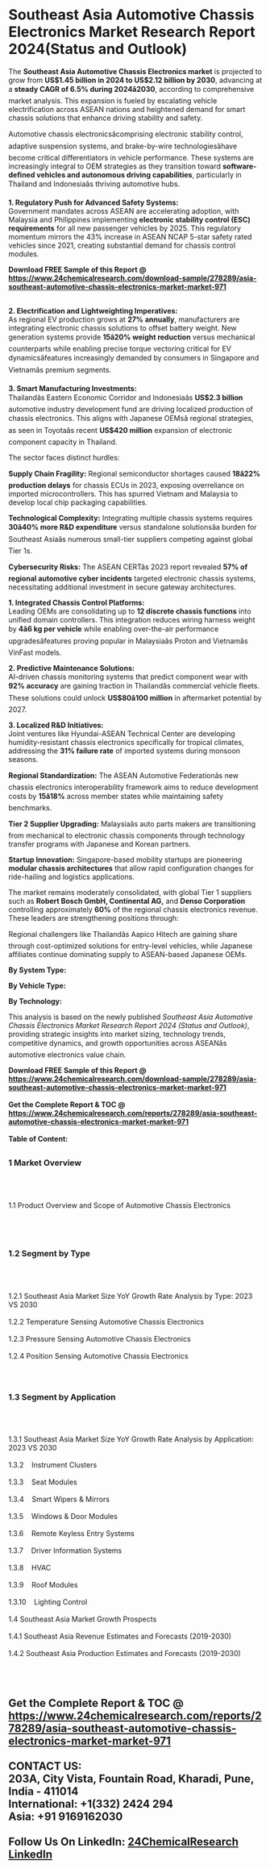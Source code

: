 <h1>Southeast Asia Automotive Chassis Electronics Market Research Report 2024(Status and Outlook)</h1><p>The <strong>Southeast Asia Automotive Chassis Electronics market</strong> is projected to grow from <strong>US$1.45 billion in 2024 to US$2.12 billion by 2030</strong>, advancing at a <strong>steady CAGR of 6.5% during 2024â2030</strong>, according to comprehensive market analysis. This expansion is fueled by escalating vehicle electrification across ASEAN nations and heightened demand for smart chassis solutions that enhance driving stability and safety.</p><p>Automotive chassis electronicsâcomprising electronic stability control, adaptive suspension systems, and brake-by-wire technologiesâhave become critical differentiators in vehicle performance. These systems are increasingly integral to OEM strategies as they transition toward <strong>software-defined vehicles and autonomous driving capabilities</strong>, particularly in Thailand and Indonesiaâs thriving automotive hubs.</p><p><strong>1. Regulatory Push for Advanced Safety Systems:</strong><br>
Government mandates across ASEAN are accelerating adoption, with Malaysia and Philippines implementing <strong>electronic stability control (ESC) requirements</strong> for all new passenger vehicles by 2025. This regulatory momentum mirrors the 43% increase in ASEAN NCAP 5-star safety rated vehicles since 2021, creating substantial demand for chassis control modules.</p><div><b>Download FREE Sample of this Report @ 
            <a href="https://www.24chemicalresearch.com/download-sample/278289/asia-southeast-automotive-chassis-electronics-market-market-971">
            https://www.24chemicalresearch.com/download-sample/278289/asia-southeast-automotive-chassis-electronics-market-market-971</a></b></div><br><p><strong>2. Electrification and Lightweighting Imperatives:</strong><br>
As regional EV production grows at <strong>27% annually</strong>, manufacturers are integrating electronic chassis solutions to offset battery weight. New generation systems provide <strong>15â20% weight reduction</strong> versus mechanical counterparts while enabling precise torque vectoring critical for EV dynamicsâfeatures increasingly demanded by consumers in Singapore and Vietnamâs premium segments.</p><p><strong>3. Smart Manufacturing Investments:</strong><br>
Thailandâs Eastern Economic Corridor and Indonesiaâs <strong>US$2.3 billion</strong> automotive industry development fund are driving localized production of chassis electronics. This aligns with Japanese OEMsâ regional strategies, as seen in Toyotaâs recent <strong>US$420 million</strong> expansion of electronic component capacity in Thailand.</p><p>The sector faces distinct hurdles:</p><p><strong>Supply Chain Fragility:</strong> Regional semiconductor shortages caused <strong>18â22% production delays</strong> for chassis ECUs in 2023, exposing overreliance on imported microcontrollers. This has spurred Vietnam and Malaysia to develop local chip packaging capabilities.</p><p><strong>Technological Complexity:</strong> Integrating multiple chassis systems requires <strong>30â40% more R&amp;D expenditure</strong> versus standalone solutionsâa burden for Southeast Asiaâs numerous small-tier suppliers competing against global Tier 1s.</p><p><strong>Cybersecurity Risks:</strong> The ASEAN CERTâs 2023 report revealed <strong>57% of regional automotive cyber incidents</strong> targeted electronic chassis systems, necessitating additional investment in secure gateway architectures.</p><p><strong>1. Integrated Chassis Control Platforms:</strong><br>
Leading OEMs are consolidating up to <strong>12 discrete chassis functions</strong> into unified domain controllers. This integration reduces wiring harness weight by <strong>4â6 kg per vehicle</strong> while enabling over-the-air performance upgradesâfeatures proving popular in Malaysiaâs Proton and Vietnamâs VinFast models.</p><p><strong>2. Predictive Maintenance Solutions:</strong><br>
AI-driven chassis monitoring systems that predict component wear with <strong>92% accuracy</strong> are gaining traction in Thailandâs commercial vehicle fleets. These solutions could unlock <strong>US$80â100 million</strong> in aftermarket potential by 2027.</p><p><strong>3. Localized R&amp;D Initiatives:</strong><br>
Joint ventures like Hyundai-ASEAN Technical Center are developing humidity-resistant chassis electronics specifically for tropical climates, addressing the <strong>31% failure rate</strong> of imported systems during monsoon seasons.</p><p><strong>Regional Standardization:</strong> The ASEAN Automotive Federationâs new chassis electronics interoperability framework aims to reduce development costs by <strong>15â18%</strong> across member states while maintaining safety benchmarks.</p><p><strong>Tier 2 Supplier Upgrading:</strong> Malaysiaâs auto parts makers are transitioning from mechanical to electronic chassis components through technology transfer programs with Japanese and Korean partners.</p><p><strong>Startup Innovation:</strong> Singapore-based mobility startups are pioneering <strong>modular chassis architectures</strong> that allow rapid configuration changes for ride-hailing and logistics applications.</p><p>The market remains moderately consolidated, with global Tier 1 suppliers such as <strong>Robert Bosch GmbH, Continental AG,</strong> and <strong>Denso Corporation</strong> controlling approximately <strong>60%</strong> of the regional chassis electronics revenue. These leaders are strengthening positions through:</p><p>Regional challengers like Thailandâs Aapico Hitech are gaining share through cost-optimized solutions for entry-level vehicles, while Japanese affiliates continue dominating supply to ASEAN-based Japanese OEMs.</p><p><strong>By System Type:</strong></p><p><strong>By Vehicle Type:</strong></p><p><strong>By Technology:</strong></p><p>This analysis is based on the newly published <em>Southeast Asia Automotive Chassis Electronics Market Research Report 2024 (Status and Outlook)</em>, providing strategic insights into market sizing, technology trends, competitive dynamics, and growth opportunities across ASEANâs automotive electronics value chain.</p><div><b>Download FREE Sample of this Report @ 
            <a href="https://www.24chemicalresearch.com/download-sample/278289/asia-southeast-automotive-chassis-electronics-market-market-971">
            https://www.24chemicalresearch.com/download-sample/278289/asia-southeast-automotive-chassis-electronics-market-market-971</a></b></div><br><div><b>Get the Complete Report & TOC @ 
            <a href="https://www.24chemicalresearch.com/reports/278289/asia-southeast-automotive-chassis-electronics-market-market-971">
            https://www.24chemicalresearch.com/reports/278289/asia-southeast-automotive-chassis-electronics-market-market-971</a></b></div><br>
            <b>Table of Content:</b><p><h2><span style="font-size:16px"><strong>1 Market Overview&nbsp;&nbsp; &nbsp;</strong></span></h2><br />
<br />
<p>1.1 Product Overview and Scope of Automotive Chassis Electronics&nbsp;</p><br />
<br />
<h2><strong><span style="font-size:16px">1.2 Segment by Type&nbsp;&nbsp; &nbsp;</span></strong></h2><br />
<br />
<p>1.2.1 Southeast Asia Market Size YoY Growth Rate Analysis by Type: 2023 VS 2030&nbsp;&nbsp; &nbsp;<br /><br />
1.2.2 Temperature Sensing Automotive Chassis Electronics&nbsp;&nbsp; &nbsp;<br /><br />
1.2.3 Pressure Sensing Automotive Chassis Electronics<br /><br />
1.2.4 Position Sensing Automotive Chassis Electronics<br /><br />
<br />
<h2><span style="font-size:16px"><strong>1.3 Segment by Application&nbsp;&nbsp;</strong></span></h2><br />
<br />
<p>1.3.1 Southeast Asia Market Size YoY Growth Rate Analysis by Application: 2023 VS 2030&nbsp;&nbsp; &nbsp;<br /><br />
1.3.2&nbsp;&nbsp; &nbsp;Instrument Clusters<br /><br />
1.3.3&nbsp;&nbsp; &nbsp;Seat Modules<br /><br />
1.3.4&nbsp;&nbsp; &nbsp;Smart Wipers & Mirrors<br /><br />
1.3.5&nbsp;&nbsp; &nbsp;Windows & Door Modules<br /><br />
1.3.6&nbsp;&nbsp; &nbsp;Remote Keyless Entry Systems<br /><br />
1.3.7&nbsp;&nbsp; &nbsp;Driver Information Systems<br /><br />
1.3.8&nbsp;&nbsp; &nbsp;HVAC<br /><br />
1.3.9&nbsp;&nbsp; &nbsp;Roof Modules<br /><br />
1.3.10&nbsp;&nbsp; &nbsp;Lighting Control<br /><br />
1.4 Southeast Asia Market Growth Prospects&nbsp;&nbsp; &nbsp;<br /><br />
1.4.1 Southeast Asia Revenue Estimates and Forecasts (2019-2030)&nbsp;&nbsp; &nbsp;<br /><br />
1.4.2 Southeast Asia Production Estimates and Forecasts (2019-2030)&nbsp;&nbsp;</p><br />
<br />
<h2><sp</p><div><b>Get the Complete Report & TOC @ 
            <a href="https://www.24chemicalresearch.com/reports/278289/asia-southeast-automotive-chassis-electronics-market-market-971">
            https://www.24chemicalresearch.com/reports/278289/asia-southeast-automotive-chassis-electronics-market-market-971</a></b></div><br><b>CONTACT US:</b><br>
            203A, City Vista, Fountain Road, Kharadi, Pune, India - 411014<br>
            International: +1(332) 2424 294<br>
            Asia: +91 9169162030 <br><br>
            Follow Us On LinkedIn: <a href="https://www.linkedin.com/company/24chemicalresearch/">24ChemicalResearch LinkedIn</a>